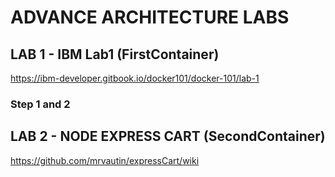 # ADVANCE ARCHITECTURE LABS

## LAB 1 - IBM Lab1 (FirstContainer)
https://ibm-developer.gitbook.io/docker101/docker-101/lab-1

### Step 1 and 2



## LAB 2 - NODE EXPRESS CART (SecondContainer)
https://github.com/mrvautin/expressCart/wiki

